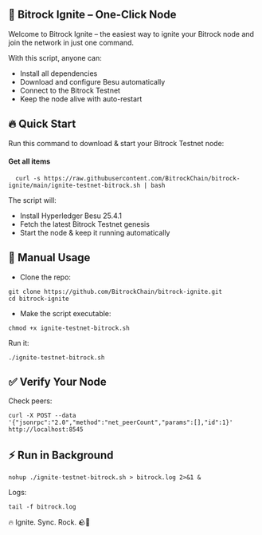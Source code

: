 ## 🚀 Bitrock Ignite – One-Click Node
Welcome to Bitrock Ignite – the easiest way to ignite your Bitrock node and join the network in just one command.

With this script, anyone can:
- Install all dependencies
- Download and configure Besu automatically
- Connect to the Bitrock Testnet
- Keep the node alive with auto-restart

## 🔥 Quick Start
Run this command to download & start your Bitrock Testnet node:
#### Get all items

```http
  curl -s https://raw.githubusercontent.com/BitrockChain/bitrock-ignite/main/ignite-testnet-bitrock.sh | bash
```
The script will:

- Install Hyperledger Besu 25.4.1
- Fetch the latest Bitrock Testnet genesis
- Start the node & keep it running automatically

## 🚀 Manual Usage
- Clone the repo:
```http
git clone https://github.com/BitrockChain/bitrock-ignite.git
cd bitrock-ignite
```
- Make the script executable:
```http
chmod +x ignite-testnet-bitrock.sh
```
Run it:
```http
./ignite-testnet-bitrock.sh
```

## ✅ Verify Your Node
Check peers:
```http
curl -X POST --data '{"jsonrpc":"2.0","method":"net_peerCount","params":[],"id":1}' http://localhost:8545
```

## ⚡ Run in Background
```http
nohup ./ignite-testnet-bitrock.sh > bitrock.log 2>&1 &
```
Logs:
```http
tail -f bitrock.log
```

🔥 Ignite. Sync. Rock. 🪨🚀
